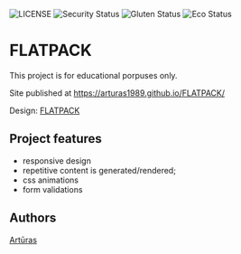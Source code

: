 ![LICENSE](https://img.shields.io/badge/license-MIT-blue.svg?style=flat-square)
![Security Status](https://img.shields.io/security-headers?label=Security&url=https%3A%2F%2Fgithub.com&style=flat-square)
![Gluten Status](https://img.shields.io/badge/Gluten-Free-green.svg)
![Eco Status](https://img.shields.io/badge/ECO-Friendly-green.svg)

# FLATPACK


This project is for educational porpuses only.

Site published at https://arturas1989.github.io/FLATPACK/

Design: [FLATPACK](https://ibb.co/DkcnrZH)

## Project features

-   responsive design
-   repetitive content is generated/rendered;
-   css animations
-   form validations

## Authors

[Artūras](https://github.com/Arturas1989)